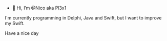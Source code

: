 - 👋 Hi, I’m @Nico aka Pl3x1

I´m currently programming in Delphi, Java and Swift, but I want to improve my Swift.

Have a nice day
